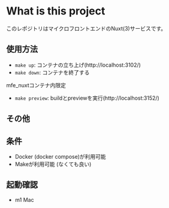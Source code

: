 # What is this project

このレポジトリはマイクロフロントエンドのNuxt(3)サービスです。

## 使用方法

- `make up`: コンテナの立ち上げ(http://localhost:3102/)
- `make down`: コンテナを終了する

mfe_nuxtコンテナ内限定

- `make preview`: buildとpreviewを実行(http://localhost:3152/)

## その他

## 条件

- Docker (docker compose)が利用可能
- Makeが利用可能 (なくても良い)

## 起動確認

- m1 Mac
